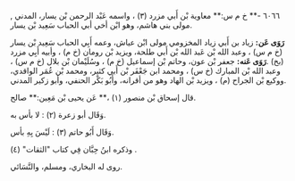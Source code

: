 ٦٠٦٦ -** خ م س:** معاوية بْن أَبي مزرد (٣) ، واسمه عَبْد الرحمن بْن يسار، المدني , مولى بني هاشم، وهو ابْن أخي أبي الحباب سَعِيد بْن يسار.

**رَوَى عَن:** زياد بن أَبي زياد المخزومي مولى ابْن عياش، وعمه أَبِي الحباب سَعِيد بْن يسار (خ م س) ، وعبد الله بْن عَبد الله بْن أَبي طلحة، ويزيد بْن رومان (خ م) ، وأبيه أَبِي مزرد (بخ) .**رَوَى عَنه:** جعفر بْن عون، وحاتم بْن إسماعيل (خ م) ، وسُلَيْمان بْن بلال (خ م س) ، وعبد الله بْن المبارك (خ س) ، ومحمد ابن جَعْفَر بْن أَبي كثير، ومحمد بْن عُمَر الواقدي، ووكيع بْن الجراح (م) ، ويزيد بْن الهاد وهو من أقرانه، وأَبُو بَكْر الحنفي، وأبو زكير المدني.

قال إسحاق بْن منصور (١) ،** عَن يحيى بْن مَعِين:** صالح.

وَقَال أبو زعرة (٢) : لا بأس به.

وَقَال أَبُو حاتم (٣) : لَيْسَ بِهِ بأس.

وذكره ابنُ حِبَّان فِي كتاب "الثقات" (٤) .

روى له البخاري، ومسلم، والنَّسَائي.